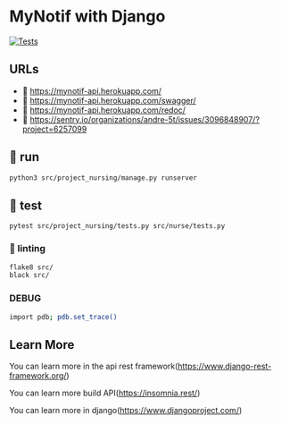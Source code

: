 # MyNotif with Django

[![Tests](https://github.com/issa-diallo/Mynotif_backend/actions/workflows/tests.yml/badge.svg)](https://github.com/issa-diallo/Mynotif_backend/actions/workflows/tests.yml)

## URLs

- :tada: https://mynotif-api.herokuapp.com/
- :memo: https://mynotif-api.herokuapp.com/swagger/
- :memo: https://mynotif-api.herokuapp.com/redoc/
- :goal_net: https://sentry.io/organizations/andre-5t/issues/3096848907/?project=6257099

## :tada: run
```sh
python3 src/project_nursing/manage.py runserver
```

## :test_tube: test
```
pytest src/project_nursing/tests.py src/nurse/tests.py
```

### :rotating_light: linting
```sh
flake8 src/
black src/
```

### DEBUG
```sh
import pdb; pdb.set_trace()
```

## Learn More

You can learn more in the api rest framework(https://www.django-rest-framework.org/) 

You can learn more build API(https://insomnia.rest/)

You can learn more in django(https://www.djangoproject.com/)
